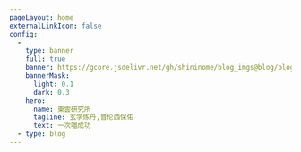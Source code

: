 ```yaml
---
pageLayout: home
externalLinkIcon: false
config:
  -
    type: banner
    full: true
    banner: https://gcore.jsdelivr.net/gh/shininome/blog_imgs@blog/blog/background/koro_full.png
    bannerMask:
      light: 0.1
      dark: 0.3
    hero:
      name: 東雲研究所
      tagline: 玄学炼丹,普伦西保佑
      text: 一次喵成功
  - type: blog
---
```

